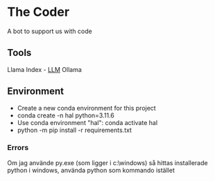 # The Coder
A bot to support us with code

## Tools
Llama Index - [LLM](https://www.llamaindex.ai/) 
Ollama 

## Environment
* Create  a new conda environment for this project
* conda create -n hal python=3.11.6 
* Use conda environment "hal": conda activate hal
* python -m pip install -r requirements.txt



### Errors
Om jag använde py.exe (som ligger i c:\windows\) så hittas installerade python i windows, använda python som kommando istället